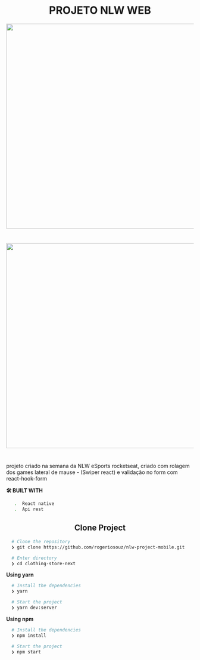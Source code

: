 <h1 align="center">PROJETO NLW WEB</h1>

<p align="center">
 <img width="1509"  height="550" src="https://user-images.githubusercontent.com/76504596/190883101-4f41f124-ddca-46bc-a4de-d057733d43aa.png"> 
</p>

<h1 align="center"></h1>

<p align="center">
 <img width="1509"  height="550" src="https://user-images.githubusercontent.com/76504596/190883133-61c71f53-0f18-4531-8888-886c73c007d8.png"> 
</p>


<h1 align="center"></h1>
<p>projeto criado na semana da NLW eSports rocketseat, criado com rolagem dos games lateral de mause - (Swiper react) e validação no form com react-hook-form</p>

**🛠️ BUILT WITH**

```bash
   .  React native
   .  Api rest
```

<h2 align="center">Clone Project</h2>


```bash
  # Clone the repository
  ❯ git clone https://github.com/rogeriosouz/nlw-project-mobile.git

  # Enter directory
  ❯ cd clothing-store-next
```

**Using yarn**

```bash
  # Install the dependencies
  ❯ yarn

  # Start the project
  ❯ yarn dev:server
```

**Using npm**

```bash
  # Install the dependencies
  ❯ npm install

  # Start the project
  ❯ npm start
```
